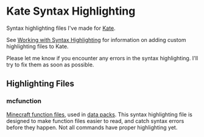# Kate Syntax Highlighting
Syntax highlighting files I've made for [Kate](https://kate-editor.org).

See [Working with Syntax Highlighting](https://docs.kde.org/stable5/en/kate/katepart/highlight.html) for information on adding custom highlighting files to Kate.

Please let me know if you encounter any errors in the syntax highlighting. I'll try to fix them as soon as possible.

## Highlighting Files
### mcfunction
[Minecraft function files](https://minecraft.fandom.com/wiki/Function_(Java_Edition)), used in [data packs](https://minecraft.fandom.com/wiki/Data_pack). This syntax highlighting file is designed to make function files easier to read, and catch syntax errors before they happen. Not all commands have proper highlighting yet.
